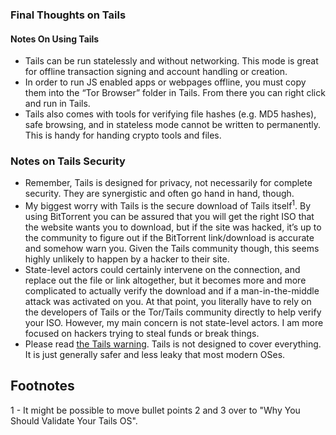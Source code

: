 ### Final Thoughts on Tails

#### Notes On Using Tails
- Tails can be run statelessly and without networking. This mode is great for offline transaction signing and account handling or creation.
- In order to run JS enabled apps or webpages offline, you must copy them into the “Tor Browser” folder in Tails. From there you can right click and run in Tails.
- Tails also comes with tools for verifying file hashes (e.g. MD5 hashes), safe browsing, and in stateless mode cannot be written to permanently. This is handy for handing crypto tools and files.

### Notes on Tails Security
- Remember, Tails is designed for privacy, not necessarily for complete security. They are synergistic and often go hand in hand, though.
- My biggest worry with Tails is the secure download of Tails itself<sup>1</sup>. By using BitTorrent you can be assured that you will get the right ISO that the website wants you to download, but if the site was hacked, it’s up to the community to figure out if the BitTorrent link/download is accurate and somehow warn you. Given the Tails community though, this seems highly unlikely to happen by a hacker to their site.
- State-level actors could certainly intervene on the connection, and replace out the file or link altogether, but it becomes more and more complicated to actually verify the download and if a man-in-the-middle attack was activated on you. At that point, you literally have to rely on the developers of Tails or the Tor/Tails community directly to help verify your ISO. However, my main concern is not state-level actors. I am more focused on hackers trying to steal funds or break things.
- Please read [the Tails warning](https://tails.boum.org/doc/about/warning/index.en.html). Tails is not designed to cover everything. It is just generally safer and less leaky that most modern OSes.

## Footnotes
1 - It might be possible to move bullet points 2 and 3 over to "Why You Should Validate Your Tails OS".